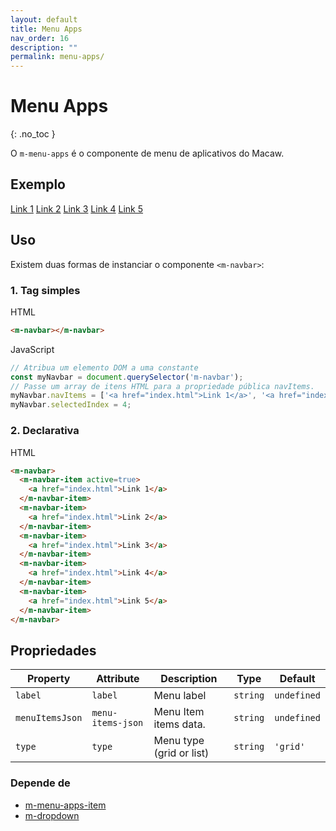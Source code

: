 ```yaml
---
layout: default
title: Menu Apps
nav_order: 16
description: ""
permalink: menu-apps/
---
```

# Menu Apps
{: .no_toc }

O `m-menu-apps` é o componente de menu de aplicativos do Macaw.

## Exemplo
<style>
    .page-content .m-navbar__list {
        padding: 0;
    }
    .page-content .m-navbar__list .m-navbar__list-item,
    .page-content .m-navbar__list .m-navbar__list-item--active {
        margin: 0;
    }
    .page-content .m-navbar__list .m-navbar__list-item a,
    .page-content .m-navbar__list .m-navbar__list-item--active a {
        background-image: none;
        overflow: unset;
        text-overflow: unset;
        white-space: unset;
        background-repeat: unset;
        background-position: unset;
        background-size: unset;
    }
</style>
<m-navbar></m-navbar>

<m-navbar>
  <m-navbar-item active="true">
    <a href="index.html">Link 1</a>
  </m-navbar-item>
  <m-navbar-item>
    <a href="index.html">Link 2</a>
  </m-navbar-item>
  <m-navbar-item>
    <a href="index.html">Link 3</a>
  </m-navbar-item>
  <m-navbar-item>
    <a href="index.html">Link 4</a>
  </m-navbar-item>
  <m-navbar-item>
    <a href="index.html">Link 5</a>
  </m-navbar-item>
</m-navbar>

<script>
    const myNavbarInsideHeader = document.querySelector('m-navbar');
    myNavbarInsideHeader.navItems = ['<a href="index.html">Link 1</a>', '<a href="index.html">Link 2</a>','<a href="index.html">Link 3</a>', '<a href="index.html">Link 4</a>'];
</script>

## Uso
Existem duas formas de instanciar o componente `<m-navbar>`:
### 1. Tag simples
HTML
```html
<m-navbar></m-navbar>
```
JavaScript
```javascript
// Atribua um elemento DOM a uma constante
const myNavbar = document.querySelector('m-navbar');
// Passe um array de itens HTML para a propriedade pública navItems.
myNavbar.navItems = ['<a href="index.html">Link 1</a>', '<a href="index.html">Link 2</a>','<a href="index.html">Link 3</a>', '<a href="index.html">Link 4</a>'];
myNavbar.selectedIndex = 4;
```

### 2. Declarativa
HTML
```html
<m-navbar>
  <m-navbar-item active=true>
    <a href="index.html">Link 1</a>
  </m-navbar-item>
  <m-navbar-item>
    <a href="index.html">Link 2</a>
  </m-navbar-item>
  <m-navbar-item>
    <a href="index.html">Link 3</a>
  </m-navbar-item>
  <m-navbar-item>
    <a href="index.html">Link 4</a>
  </m-navbar-item>
  <m-navbar-item>
    <a href="index.html">Link 5</a>
  </m-navbar-item>
</m-navbar>
```

## Propriedades

| Property        | Attribute         | Description              | Type     | Default     |
| --------------- | ----------------- | ------------------------ | -------- | ----------- |
| `label`         | `label`           | Menu label               | `string` | `undefined` |
| `menuItemsJson` | `menu-items-json` | Menu Item items data.    | `string` | `undefined` |
| `type`          | `type`            | Menu type (grid or list) | `string` | `'grid'`    |


### Depende de

- [m-menu-apps-item](../m-menu-apps-item)
- [m-dropdown](../m-dropdown)